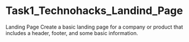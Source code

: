 # Task1_Technohacks_Landind_Page

Landing Page 
Create a basic landing page for a company or
product that includes a header, footer, and
some basic information.
